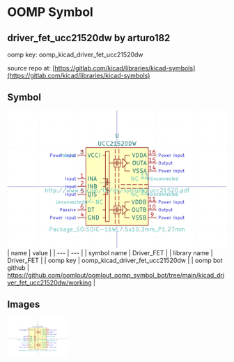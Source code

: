 # OOMP Symbol  
## driver_fet_ucc21520dw  by arturo182  
  
oomp key: oomp_kicad_driver_fet_ucc21520dw  
  
source repo at: [https://gitlab.com/kicad/libraries/kicad-symbols](https://gitlab.com/kicad/libraries/kicad-symbols)  
## Symbol  
  
[![working.png](working_600.png)](working.png)  
| name | value | 
| --- | --- | 
| symbol name | Driver_FET | 
| library name | Driver_FET | 
| oomp key | oomp_kicad_driver_fet_ucc21520dw | 
| oomp bot github | https://github.com/oomlout/oomlout_oomp_symbol_bot/tree/main/kicad_driver_fet_ucc21520dw/working | 
## Images  
  
[![working.png](working_140.png)](working.png)  
